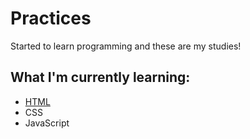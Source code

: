 # Practices

Started to learn programming and these are my studies!

## What I'm currently learning:
* [HTML](https://dev.w3.org/html5/html-author/)
* CSS
* JavaScript
